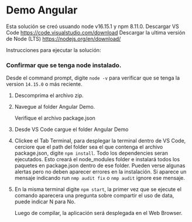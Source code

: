 # Demo Angular
Esta solución se creó usuando node v16.15.1 y npm 8.11.0.
Descargar VS Code https://code.visualstudio.com/download
Descargar la ultima versión de Node (LTS) https://nodejs.org/en/download/



Instrucciones para ejecutar la solución:

### Confirmar que se tenga node instalado.

   Desde el  command prompt, digite `node -v` para verificar que se tenga la version `14.15.0` o más reciente.

1) Descomprima el archivo zip.

2) Navegue al folder Angular Demo.

   Verifique el archivo package.json

3) Desde VS Code cargue el folder Angular Demo

4) Clickee el Tab Terminal, para desplegar la terminal dentro de VS Code, cerciore que el path del folder sea el que contenga el archivo package.json, digite `npm install`.
   Todo los dependencies seran ejecutados.
   Esto creará el node_modules folder e instalará todos los paquetes en package.json dentro de ese folder. Pueden verse algunas alertas pero no deben aparecer errores en la instalación.
   Si aparece un mensaje indicando run `nmp audit fix` o `nmp audit` ignore ese mensaje.
   
4) En la misma terminal digite `npm start`, la primer vez que se ejecute el comando aparecera una pregunta sobre compartir el uso de data, puede indicar N para No.

   Luego de compilar, la aplicación será desplegada en el Web Browser.
   



